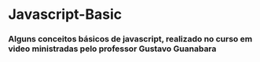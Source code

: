 # Javascript-Basic

### Alguns conceitos básicos de javascript, realizado no curso em video ministradas pelo professor Gustavo Guanabara
